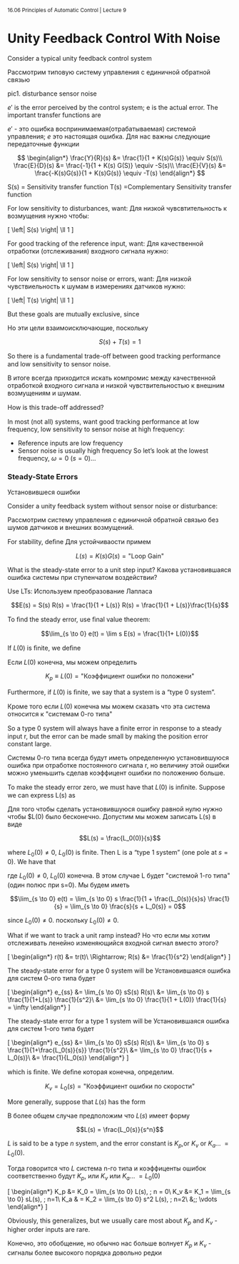 <sup>﻿16.06 Principles of Automatic Control | Lecture 9</sup>

# Unity Feedback Control With Noise

Consider a typical unity feedback control system

Рассмотрим типовую систему управления с единичной обратной связью

pic1.
disturbance
sensor noise

$e'$  is the error perceived by the control system; e is the actual error.  The important transfer functions  are

$e'$ - это ошибка воспринимаемая(отрабатываемая) системой управления; $e$ это настоящая ошибка. Для нас важны следующие передаточные функции

$$
\begin{align*}
\frac{Y}{R}(s) &= \frac{1}{1 + K(s)G(s)} \equiv S(s)\\
\frac{E}{D}(s) &= \frac{-1}{1 + K(s) G(S)} \equiv -S(s)\\
\frac{E}{V}(s) &= \frac{-K(s)G(s)}{1 + K(s)G(s)} \equiv -T(s)
\end{align*}
$$

S(s) = Sensitivity transfer function
T(s) =Complementary Sensitivity transfer function

For low sensitivity to disturbances, want:
Для низкой чувсвтительность к возмущения нужно чтобы:

\[
\left| S(s) \right| \ll 1
\]

For good tracking of the reference input, want:
Для качественной отработки (отслеживания) входного сигнала нужно:

\[
\left| S(s) \right| \ll 1
\]

For low sensitivity to sensor noise or errors, want:
Для низкой чувствиельность к шумам в измерениях датчиков нужно:

\[
\left| T(s) \right| \ll 1
\]

But these goals are mutually exclusive, since

Но эти цели взаимоисключающие, поскольку

$$ S(s) + T(s) =  1$$

So there is a fundamental trade-oﬀ between good tracking performance and low sensitivity to sensor noise.

В итоге всегда приходится искать компромис между качественной отработкой входного сигнала и низкой чувствительностью к внешним возмущениям и шумам.

How is this trade-oﬀ addressed?


In most (not all) systems, want good tracking performance at low frequency, low sensitivity to sensor noise at high frequency:
-	Reference inputs are low frequency
-	Sensor noise is usually high frequency
So let’s look at the lowest frequency, $\omega = 0$  $(s = 0)\dots$

### Steady-State Errors

Установившеся ошибки

Consider a unity feedback system without sensor noise or disturbance:

Рассмотрим систему управления с единичной обратной связью без шумов датчиков и внешних возмущений.

For stability, deﬁne
Для устойчиваости примем

$$L(s) = K(s) G(s) = \text{"Loop Gain"}$$

What is the steady-state error to a unit step input?
Какова установившаяся ошибка системы при ступенчатом воздействии?

Use LTs:
Используем преобразование Лапласа

$$E(s) = S(s) R(s) = \frac{1}{1 + L(s)} R(s) = \frac{1}{1 + L(s)}\frac{1}{s}$$

To ﬁnd the steady error, use ﬁnal value theorem:

$$\lim_{s \to 0} e(t) = \lim s E(s) = \frac{1}{1+ L(0)}$$

If $L(0)$ is ﬁnite, we deﬁne

Если $L(0)$ конечна, мы можем определить

$$K_p \equiv L(0) = \text{"Коэффициент ошибки по положени"}$$

Furthermore, if $L(0)$ is ﬁnite, we say that a system is a “type 0 system”.

Кроме того если $L(0)$ конечна мы можем сказать что эта система относится к "системам 0-го типа"

So a type 0 system will always have a ﬁnite error in response to a steady input r, but the
error can be made small by making the position error constant large.

Системы 0-го типа всегда будут иметь определенную установившуюся ошибка при отработке постоянного сигнала r, но величину этой ошибки можно уменьшить сделав коэффицент ошибки по положению больше.

To make the steady error zero, we must have that $L(0)$ is inﬁnite. Suppose we can express L(s) as

Для того чтобы сделать установившуюся ошибку равной нулю нужно чтобы $L(0) было бесконечно. Допустим мы можем записать  L(s) в виде

$$L(s) = \frac{L_0(0)}{s}$$

where $L_0(0) \ne 0$, $L_0(0)$ is ﬁnite. Then L is a “type 1 system” (one pole at $s = 0$). We have that

где  $L_0(0) \ne 0$, $L_0(0)$ конечна. В этом случае L будет "системой 1-го типа" (один полюс при s=0). Мы будем иметь

$$\lim_{s \to 0} e(t) = \lim_{s \to 0} s \frac{1}{1 + \frac{L_0(s)}{s}s} \frac{1}{s} = \lim_{s \to 0} \frac{s}{s + L_0(s)} = 0$$

since $L_0(0) \ne 0$.
поскольку $L_0(0) \ne 0$.

What if we want to track a unit ramp instead?
Но что если мы хотим отслеживать ленейно изменяющийся входной сигнал вместо этого?

\[
\begin{align*}
r(t) &= tr(t)\\
\Rightarrow\; R(s) &= \frac{1}{s^2}
\end{align*}
\]

The steady-state error for a type 0 system will be
Установившаяся ошибка для систем 0-ого типа будет

\[
\begin{align*}
e_{ss} &= \lim_{s \to 0} sS(s) R(s)\\
&= \lim_{s \to 0} s \frac{1}{1+L(s)} \frac{1}{s^2}\\
&= \lim_{s \to 0} \frac{1}{1 + L(0)} \frac{1}{s} = \infty
\end{align*}
\]

The steady-state error for a type 1 system will be
Установившаяся ошибка для систем 1-ого типа будет

\[
\begin{align*}
e_{ss} &= \lim_{s \to 0} sS(s) R(s)\\
&= \lim_{s \to 0} s \frac{1}{1+\frac{L_0(s)}{s}} \frac{1}{s^2}\\
&= \lim_{s \to 0} \frac{1}{s + L_0(s)}\\
&= \frac{1}{L_0(s)}
\end{align*}
\]

which is ﬁnite.  We deﬁne
которая конечна, определим.

$$K_v = L_0(s) = \text{"Коэффициент ошибки по скорости"}$$

More generally, suppose that $L(s)$ has the form

В более общем случае предположим что $L(s)$ имеет форму

$$L(s) = \frac{L_0(s)}{s^n}$$

$L$ is said to be a type $n$ system, and the error constant is $K_p$,or $K_v$  or $K_a\dots\; = L_0(0)$.

Тогда говорится что $L$ система n-го типа и коэффиценты ошибок соответственно будут $K_p$, или $K_v$  или $K_a\dots\; = L_0(0)$

\[
\begin{align*}
K_p &= K_0 = \lim_{s \to 0} L(s), \; n = 0\\
K_v &= K_1 = \lim_{s \to 0} sL(s), \; n=1\\
K_a & = K_2 = \lim_{s \to 0} s^2 L(s), \; n=2\\
&\;\; \vdots
\end{align*}
\]

Obviously, this generalizes, but we usually care most about $K_p$ and $K_v$ - higher order inputs are rare.

Конечно, это обобщение, но обычно нас больше волнует $K_p$ и $K_v$ - сигналы более высокого порядка довольно редки
